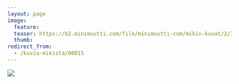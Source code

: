 ```yaml
---
layout: page
image:
  feature:
  teaser: https://b2.minimuutti.com/file/minimuutti-com/mikin-kuvat/2/IMG23238-245px.jpg
  thumb:
redirect_from:
  - /kuvia-mikista/00015
---
```


![](https://b2.minimuutti.com/file/minimuutti-com/mikin-kuvat/2/IMG23238-800px.jpg)
